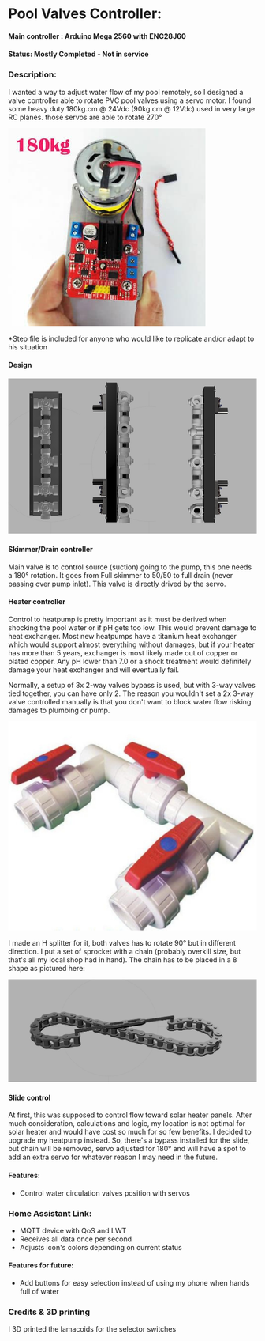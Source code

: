 # Pool Valves Controller:

#### Main controller :  Arduino Mega 2560 with ENC28J60
#### Status: Mostly Completed - Not in service 

### Description:
I wanted a way to adjust water flow of my pool remotely, so I designed a valve controller able to rotate PVC pool valves using a servo motor. I found some heavy duty 180kg.cm @ 24Vdc (90kg.cm @ 12Vdc) used in very large RC planes. those servos are able to rotate 270°

![alt text](images/Servo.jpg "Servo Motor")

*Step file is included for anyone who would like to replicate and/or adapt to his situation

#### Design

![alt text](images/Rendering.jpg "Rendering")

#### Skimmer/Drain controller
Main valve is to control source (suction) going to the pump, this one needs a 180° rotation. It goes from Full skimmer to 50/50 to full drain (never passing over pump inlet). This valve is directly drived by the servo.

#### Heater controller
Control to heatpump is pretty important as it must be derived when shocking the pool water or if pH gets too low. This would prevent damage to heat exchanger. Most new heatpumps have a titanium heat exchanger which would support almost everything without damages, but if your heater has more than 5 years, exchanger is most likely made out of copper or plated copper. Any pH lower than 7.0 or a shock treatment would definitely damage your heat exchanger and will eventually fail.

Normally, a setup of 3x 2-way valves bypass is used, but with 3-way valves tied together, you can have only 2. The reason you wouldn't set a 2x 3-way valve controlled manually is that you don't want to block water flow risking damages to plumbing or pump.

![alt text](images/bypass.jpg "Normal bypass setup")

I made an H splitter for it, both valves has to rotate 90° but in different direction. I put a set of sprocket with a chain (probably overkill size, but that's all my local shop had in hand). The chain has to be placed in a 8 shape as pictured here:

![alt text](images/Chain.jpg "Chain installation")

#### Slide control
At first, this was supposed to control flow toward solar heater panels. After much consideration, calculations and logic, my location is not optimal for solar heater and would have cost so much for so few benefits. I decided to upgrade my heatpump instead. So, there's a bypass installed for the slide, but chain will be removed, servo adjusted for 180° and will have a spot to add an extra servo for whatever reason I may need in the future.

#### Features:
- Control water circulation valves position with servos


### Home Assistant Link:
- MQTT device with QoS and LWT
- Receives all data once per second
- Adjusts icon's colors depending on current status

#### Features for future:
- Add buttons for easy selection instead of using my phone when hands full of water
  
### Credits & 3D printing
I 3D printed the lamacoids for the selector switches
